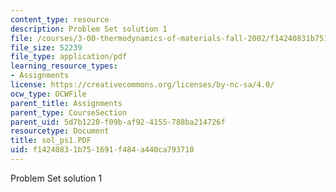 ```yaml
---
content_type: resource
description: Problem Set solution 1
file: /courses/3-00-thermodynamics-of-materials-fall-2002/f14240831b751691f484a440ca793710_sol_ps1.PDF
file_size: 52239
file_type: application/pdf
learning_resource_types:
- Assignments
license: https://creativecommons.org/licenses/by-nc-sa/4.0/
ocw_type: OCWFile
parent_title: Assignments
parent_type: CourseSection
parent_uid: 5d7b1220-f09b-af92-4155-788ba214726f
resourcetype: Document
title: sol_ps1.PDF
uid: f1424083-1b75-1691-f484-a440ca793710
---
```

Problem Set solution 1